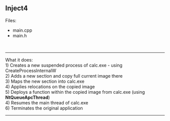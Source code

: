 Inject4
--
 Files:<br/>
+ main.cpp
+ main.h
<br/>
<hr/>
What it does:<br/>
1) Creates a new suspended process of calc.exe - using CreateProcessInternalW<br/>
2) Adds a new section and copy full current image there<br/>
3) Maps the new section into calc.exe<br/>
4) Applies relocations on the copied image<br/>
5) Deploys a function within the copied image from calc.exe (using <b>NtQueueApcThread</b>)<br/>
4) Resumes the main thread of calc.exe<br/>
6) Terminates the original application<br/>
<hr/>